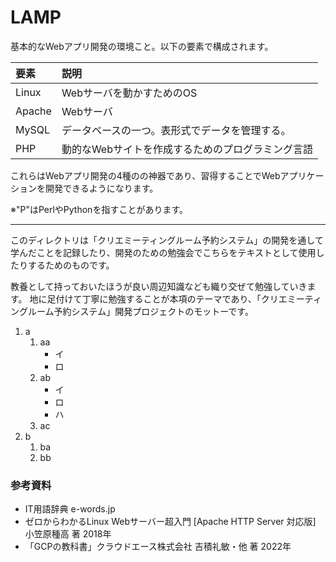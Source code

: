# LAMP
基本的なWebアプリ開発の環境こと。以下の要素で構成されます。

要素|説明
:--|:--
Linux|Webサーバを動かすためのOS
Apache|Webサーバ
MySQL|データベースの一つ。表形式でデータを管理する。
PHP|動的なWebサイトを作成するためのプログラミング言語

これらはWebアプリ開発の4種のの神器であり、習得することでWebアプリケーションを開発できるようになります。

※"P"はPerlやPythonを指すことがあります。

---

このディレクトリは「クリエミーティングルーム予約システム」の開発を通して学んだことを記録したり、開発のための勉強会でこちらをテキストとして使用したりするためのものです。

教養として持っておいたほうが良い周辺知識なども織り交ぜて勉強していきます。
地に足付けて丁寧に勉強することが本項のテーマであり、「クリエミーティングルーム予約システム」開発プロジェクトのモットーです。

1. a
	1. aa
		- イ
		- ロ
	1. ab 
		- イ
		- ロ
		- ハ
	1. ac
1. b
	1. ba
	1. bb

### 参考資料
- IT用語辞典 e-words.jp
- ゼロからわかるLinux Webサーバー超入門 [Apache HTTP Server 対応版] 小笠原種高 著 2018年
- 「GCPの教科書」クラウドエース株式会社 吉積礼敏・他 著 2022年
